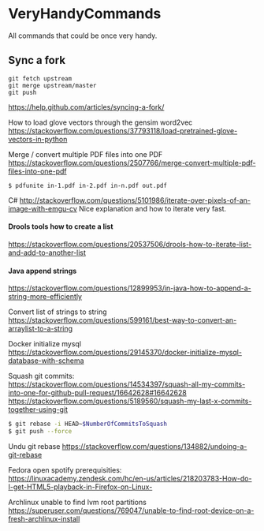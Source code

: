 # VeryHandyCommands
All commands that could be once very handy.

## Sync a fork
```
git fetch upstream
git merge upstream/master
git push
```
https://help.github.com/articles/syncing-a-fork/

How to load glove vectors through the gensim word2vec
https://stackoverflow.com/questions/37793118/load-pretrained-glove-vectors-in-python


Merge / convert multiple PDF files into one PDF
https://stackoverflow.com/questions/2507766/merge-convert-multiple-pdf-files-into-one-pdf
```
$ pdfunite in-1.pdf in-2.pdf in-n.pdf out.pdf
```
C#
http://stackoverflow.com/questions/5101986/iterate-over-pixels-of-an-image-with-emgu-cv
Nice explanation and how to iterate very fast.

#### Drools tools how to create a list
https://stackoverflow.com/questions/20537506/drools-how-to-iterate-list-and-add-to-another-list

#### Java append strings
https://stackoverflow.com/questions/12899953/in-java-how-to-append-a-string-more-efficiently

Convert list of strings to string
https://stackoverflow.com/questions/599161/best-way-to-convert-an-arraylist-to-a-string

Docker initialize mysql
https://stackoverflow.com/questions/29145370/docker-initialize-mysql-database-with-schema

Squash git commits: https://stackoverflow.com/questions/14534397/squash-all-my-commits-into-one-for-github-pull-request/16642628#16642628
https://stackoverflow.com/questions/5189560/squash-my-last-x-commits-together-using-git
```bash
$ git rebase -i HEAD~$NumberOfCommitsToSquash
$ git push --force
```


Undu git rebase
https://stackoverflow.com/questions/134882/undoing-a-git-rebase

Fedora open spotify prerequisities:
https://linuxacademy.zendesk.com/hc/en-us/articles/218203783-How-do-I-get-HTML5-playback-in-Firefox-on-Linux-

Archlinux unable to find lvm root partitions
https://superuser.com/questions/769047/unable-to-find-root-device-on-a-fresh-archlinux-install
